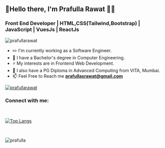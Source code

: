 ## 👋Hello there, I'm Prafulla Rawat 🙋‍♂️</h1>

<h3 align="left">Front End Developer  |  HTML,CSS(Tailwind,Bootstrap)  |  JavaScript  | VuesJs | ReactJs </h3>

<p align="left"> <img src="https://komarev.com/ghpvc/?username=prafullarawat&label=Profile%20views&color=0e75b6&style=flat" alt="prafullarawat" /> </p>

- ✏️ I'm currently working as a Software Engineer.
- 💼 I have a Bachelor's degree in Computer Engineering.
- ⚡ My interests are in Frontend Web Development.
- 💼 I also have a PG Diploma in Advanced Computing from VITA, Mumbai.
- 📫 Feel Free to Reach me **prafullasrawat@gmail.com**

<p align="left"> <a href="https://github.com/ryo-ma/github-profile-trophy"><img src="https://github-profile-trophy.vercel.app/?username=prafullarawat" alt="prafullarawat" /></a> </p>

<h3 align="left">Connect with me:</h3>
<p align="left">
<!-- <a href="https://www.linkedin.com/in/lokesh-jawale-41a223192/" target="blank"><img align="center" src="https://upload.wikimedia.org/wikipedia/commons/thumb/f/f8/LinkedIn_icon_circle.svg/2048px-LinkedIn_icon_circle.svg.png" alt="lokesh-jawale" height="30" width="40" /></a>
<a href="https://www.instagram.com/_lokesh_jawale/" target="blank"><img align="center" src="https://upload.wikimedia.org/wikipedia/commons/thumb/e/e7/Instagram_logo_2016.svg/480px-Instagram_logo_2016.svg.png" alt="lokesh-instagram" height="30" width="40" /></a>
 <a href="https://www.hackerrank.com/lokeshjawale1996" target="blank"><img align="center" src="https://upload.wikimedia.org/wikipedia/commons/6/65/HackerRank_logo.png" alt="lokesh-hackerrank" height="30" width="40" /></a>
 <a href="https://www.facebook.com/lokesh.jawale.98/" target="blank"><img align="center" src="https://www.kindpng.com/picc/m/57-571745_facebook-logo-circle-email-signature-facebook-icon-small.png" alt="lokesh-facebook" height="30" width="40" /></a>
<a href="https://twitter.com/lokesh_jawale" target="blank"><img align="center" src="https://1000logos.net/wp-content/uploads/2021/04/Twitter-logo.png" alt="lokesh-twitter" height="30" width="40" /></a> -->

</p>
<br>

[![Top Langs](https://github-readme-stats.vercel.app/api/top-langs/?username=prafullarawat&langs_count=8)](https://github.com/anuraghazra/github-readme-stats)

<br>

<p>&nbsp;<img align="left" src="https://github-readme-stats.vercel.app/api?username=prafullarawat&show_icons=true&locale=en" alt="prafulla" /></p>

